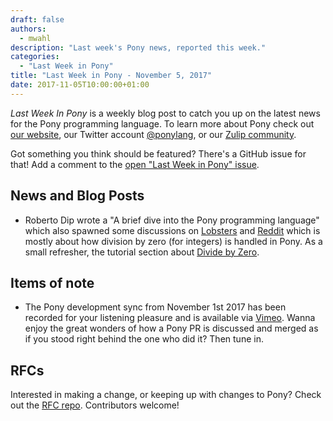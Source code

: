 ```yaml
---
draft: false
authors:
  - mwahl
description: "Last week's Pony news, reported this week."
categories:
  - "Last Week in Pony"
title: "Last Week in Pony - November 5, 2017"
date: 2017-11-05T10:00:00+01:00
---
```

_Last Week In Pony_ is a weekly blog post to catch you up on the latest news for the Pony programming language. To learn more about Pony check out [our website](https://ponylang.io), our Twitter account [@ponylang](https://twitter.com/ponylang), or our [Zulip community](https://ponylang.zulipchat.com).

Got something you think should be featured? There's a GitHub issue for that! Add a comment to the [open "Last Week in Pony" issue](https://github.com/ponylang/ponylang.github.io/issues?q=is%3Aissue+is%3Aopen+label%3Alast-week-in-pony).
<!-- more -->

## News and Blog Posts

- Roberto Dip wrote a "A brief dive into the Pony programming language" which also spawned some discussions on [Lobsters](https://lobste.rs/s/tloyu3/brief_dive_into_pony_programming) and [Reddit](https://www.reddit.com/r/programmingcirclejerk/comments/6tvwvj/in_pony_divide_by_zero_results_in_zero_from_a/) which is mostly about how division by zero (for integers) is handled in Pony. As a small refresher, the tutorial section about [Divide by Zero](https://tutorial.ponylang.io/gotchas/divide-by-zero.html).

## Items of note

- The Pony development sync from November 1st 2017 has been recorded for your listening pleasure and is available via [Vimeo](https://vimeo.com/videos/915353757). Wanna enjoy the great wonders of how a Pony PR is discussed and merged as if you stood right behind the one who did it? Then tune in.

## RFCs

Interested in making a change, or keeping up with changes to Pony? Check out the [RFC repo](https://github.com/ponylang/rfcs). Contributors welcome!
